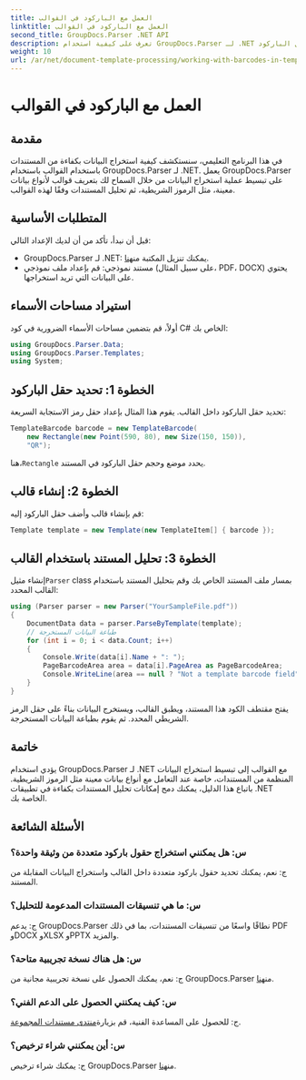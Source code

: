 ```yaml
---
title: العمل مع الباركود في القوالب
linktitle: العمل مع الباركود في القوالب
second_title: GroupDocs.Parser .NET API
description: تعرف على كيفية استخدام GroupDocs.Parser لـ .NET لاستخراج البيانات المنظمة من المستندات باستخدام القوالب. تبسيط عملية استخراج البيانات باستخدام حقول الباركود.
weight: 10
url: /ar/net/document-template-processing/working-with-barcodes-in-templates/
---
```


# العمل مع الباركود في القوالب

## مقدمة
في هذا البرنامج التعليمي، سنستكشف كيفية استخراج البيانات بكفاءة من المستندات باستخدام القوالب باستخدام GroupDocs.Parser لـ .NET. يعمل GroupDocs.Parser على تبسيط عملية استخراج البيانات من خلال السماح لك بتعريف قوالب لأنواع بيانات معينة، مثل الرموز الشريطية، ثم تحليل المستندات وفقًا لهذه القوالب.
## المتطلبات الأساسية
قبل أن نبدأ، تأكد من أن لديك الإعداد التالي:
-  GroupDocs.Parser لـ .NET: يمكنك تنزيل المكتبة من[هنا](https://releases.groupdocs.com/parser/net/).
- مستند نموذجي: قم بإعداد ملف نموذجي (على سبيل المثال، PDF، DOCX) يحتوي على البيانات التي تريد استخراجها.

## استيراد مساحات الأسماء
أولاً، قم بتضمين مساحات الأسماء الضرورية في كود C# الخاص بك:
```csharp
using GroupDocs.Parser.Data;
using GroupDocs.Parser.Templates;
using System;
```
## الخطوة 1: تحديد حقل الباركود
تحديد حقل الباركود داخل القالب. يقوم هذا المثال بإعداد حقل رمز الاستجابة السريعة:
```csharp
TemplateBarcode barcode = new TemplateBarcode(
    new Rectangle(new Point(590, 80), new Size(150, 150)),
    "QR");
```
 هنا،`Rectangle` يحدد موضع وحجم حقل الباركود في المستند.
## الخطوة 2: إنشاء قالب
قم بإنشاء قالب وأضف حقل الباركود إليه:
```csharp
Template template = new Template(new TemplateItem[] { barcode });
```
## الخطوة 3: تحليل المستند باستخدام القالب
 إنشاء مثيل`Parser` class بمسار ملف المستند الخاص بك وقم بتحليل المستند باستخدام القالب المحدد:
```csharp
using (Parser parser = new Parser("YourSampleFile.pdf"))
{
    DocumentData data = parser.ParseByTemplate(template);
    // طباعة البيانات المستخرجة
    for (int i = 0; i < data.Count; i++)
    {
        Console.Write(data[i].Name + ": ");
        PageBarcodeArea area = data[i].PageArea as PageBarcodeArea;
        Console.WriteLine(area == null ? "Not a template barcode field" : area.Value);
    }
}
```
يفتح مقتطف الكود هذا المستند، ويطبق القالب، ويستخرج البيانات بناءً على حقل الرمز الشريطي المحدد. ثم يقوم بطباعة البيانات المستخرجة.

## خاتمة
يؤدي استخدام GroupDocs.Parser لـ .NET مع القوالب إلى تبسيط استخراج البيانات المنظمة من المستندات، خاصة عند التعامل مع أنواع بيانات معينة مثل الرموز الشريطية. باتباع هذا الدليل، يمكنك دمج إمكانات تحليل المستندات بكفاءة في تطبيقات .NET الخاصة بك.

## الأسئلة الشائعة
### س: هل يمكنني استخراج حقول باركود متعددة من وثيقة واحدة؟
ج: نعم، يمكنك تحديد حقول باركود متعددة داخل القالب واستخراج البيانات المقابلة من المستند.
### س: ما هي تنسيقات المستندات المدعومة للتحليل؟
ج: يدعم GroupDocs.Parser نطاقًا واسعًا من تنسيقات المستندات، بما في ذلك PDF وDOCX وXLSX وPPTX والمزيد.
### س: هل هناك نسخة تجريبية متاحة؟
 ج: نعم، يمكنك الحصول على نسخة تجريبية مجانية من GroupDocs.Parser من[هنا](https://releases.groupdocs.com/).
### س: كيف يمكنني الحصول على الدعم الفني؟
 ج: للحصول على المساعدة الفنية، قم بزيارة[منتدى مستندات المجموعة](https://forum.groupdocs.com/c/parser/17).
### س: أين يمكنني شراء ترخيص؟
 ج: يمكنك شراء ترخيص GroupDocs.Parser من[هنا](https://purchase.groupdocs.com/buy).